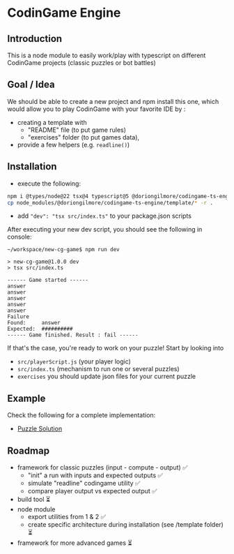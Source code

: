# CodinGame Engine

## Introduction

This is a node module to easily work/play with typescript on different CodinGame projects (classic puzzles or bot battles)

## Goal / Idea

We should be able to create a new project and npm install this one, which would allow you to play CodinGame with your favorite IDE by :

- creating a template with 
    - "README" file (to put game rules)
    - "exercises" folder (to put games data), 
- provide a few helpers (e.g. `readline()`)


## Installation

- execute the following:
```bash
npm i @types/node@22 tsx@4 typescript@5 @doriongilmore/codingame-ts-engine
cp node_modules/@doriongilmore/codingame-ts-engine/template/* -r .
```
- add `"dev": "tsx src/index.ts"` to your package.json scripts

After executing your new dev script, you should see the following in console:
```
~/workspace/new-cg-game$ npm run dev

> new-cg-game@1.0.0 dev
> tsx src/index.ts

------ Game started ------
answer
answer
answer
answer
answer
Failure
Found:     answer
Expected:  ##########
------ Game finished. Result : fail ------
```

If that's the case, you're ready to work on your puzzle! Start by looking into
- `src/playerScript.js` (your player logic)
- `src/index.ts` (mechanism to run one or several puzzles)
- `exercises` you should update json files for your current puzzle

## Example

Check the following for a complete implementation:
- [Puzzle Solution](https://github.com/doriongilmore/cg-moves-in-maze)

## Roadmap

- framework for classic puzzles (input - compute - output) ✅
    - "init" a run with inputs and expected outputs ✅
    - simulate "readline" codingame utility ✅
    - compare player output vs expected output ✅
- build tool ⏳
- node module
    - export utilities from 1 & 2 ✅
    - create specific architecture during installation (see /template folder) ⏳
- framework for more advanced games ⏳
